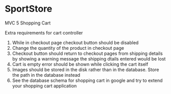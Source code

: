 SportStore
==========

MVC 5 Shopping Cart

Extra requirements for cart controller
1) While in checkout page checkout button should be disabled
2) Change the quantity of the product in checkout page
3) Checkout button should return to checkout pages from shipping details by showing a warning message the shipping dtails entered would be lost
4) Cart is empty error should be shown while clicking the cart itself
5) Images should be stored in the disk rather than in the database. Store the path in the database instead
6) See the database schema for shopping cart in google and try to extend your shopping cart application
